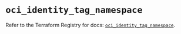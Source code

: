 # `oci_identity_tag_namespace`

Refer to the Terraform Registry for docs: [`oci_identity_tag_namespace`](https://registry.terraform.io/providers/hashicorp/oci/7.19.0/docs/resources/identity_tag_namespace).
